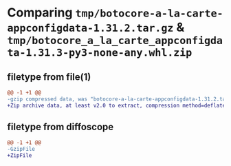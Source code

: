 # Comparing `tmp/botocore-a-la-carte-appconfigdata-1.31.2.tar.gz` & `tmp/botocore_a_la_carte_appconfigdata-1.31.3-py3-none-any.whl.zip`

## filetype from file(1)

```diff
@@ -1 +1 @@
-gzip compressed data, was "botocore-a-la-carte-appconfigdata-1.31.2.tar", last modified: Wed Jul 12 01:44:20 2023, max compression
+Zip archive data, at least v2.0 to extract, compression method=deflate
```

## filetype from diffoscope

```diff
@@ -1 +1 @@
-GzipFile
+ZipFile
```


